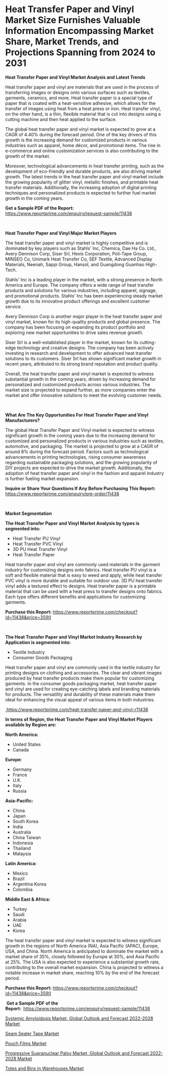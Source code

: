 <p><h1>Heat Transfer Paper and Vinyl Market Size Furnishes Valuable Information Encompassing Market Share, Market Trends, and Projections Spanning from 2024 to 2031</h1></p><p><strong>Heat Transfer Paper and Vinyl Market Analysis and Latest Trends</strong></p>
<p><p>Heat transfer paper and vinyl are materials that are used in the process of transferring images or designs onto various surfaces such as textiles, garments, ceramics, and more. Heat transfer paper is a special type of paper that is coated with a heat-sensitive adhesive, which allows for the transfer of images using heat from a heat press or iron. Heat transfer vinyl, on the other hand, is a thin, flexible material that is cut into designs using a cutting machine and then heat applied to the surface.</p><p>The global heat transfer paper and vinyl market is expected to grow at a CAGR of 4.40% during the forecast period. One of the key drivers of this growth is the increasing demand for customized products in various industries such as apparel, home décor, and promotional items. The rise in e-commerce and online customization services is also contributing to the growth of the market.</p><p>Moreover, technological advancements in heat transfer printing, such as the development of eco-friendly and durable products, are also driving market growth. The latest trends in the heat transfer paper and vinyl market include the growing popularity of glitter vinyl, metallic finishes, and printable heat transfer materials. Additionally, the increasing adoption of digital printing techniques and personalized products is expected to further fuel market growth in the coming years.</p></p>
<p><strong>Get a Sample PDF of the Report:&nbsp;</strong> <a href="https://www.reportprime.com/enquiry/request-sample/11438">https://www.reportprime.com/enquiry/request-sample/11438</a></p>
<p>&nbsp;</p>
<p><strong>Heat Transfer Paper and Vinyl Major Market Players</strong></p>
<p><p>The heat transfer paper and vinyl market is highly competitive and is dominated by key players such as Stahls' Inc, Chemica, Dae Ha Co. Ltd., Avery Dennison Corp, Siser Srl, Hexis Corporation, Poli-Tape Group, MINSEO Co, Unimark Heat Transfer Co, SEF Textile, Advanced Display Materials, Neenah, Sappi Group, Hansol, and Guangdong Guanhao High-Tech.</p><p>Stahls' Inc is a leading player in the market, with a strong presence in North America and Europe. The company offers a wide range of heat transfer products and solutions for various industries, including apparel, signage, and promotional products. Stahls' Inc has been experiencing steady market growth due to its innovative product offerings and excellent customer service.</p><p>Avery Dennison Corp is another major player in the heat transfer paper and vinyl market, known for its high-quality products and global presence. The company has been focusing on expanding its product portfolio and exploring new market opportunities to drive sales revenue growth.</p><p>Siser Srl is a well-established player in the market, known for its cutting-edge technology and creative designs. The company has been actively investing in research and development to offer advanced heat transfer solutions to its customers. Siser Srl has shown significant market growth in recent years, attributed to its strong brand reputation and product quality.</p><p>Overall, the heat transfer paper and vinyl market is expected to witness substantial growth in the coming years, driven by increasing demand for personalized and customized products across various industries. The market size is projected to expand further, as more companies enter the market and offer innovative solutions to meet the evolving customer needs.</p></p>
<p>&nbsp;</p>
<p><strong>What Are The Key Opportunities For Heat Transfer Paper and Vinyl Manufacturers?</strong></p>
<p><p>The global Heat Transfer Paper and Vinyl market is expected to witness significant growth in the coming years due to the increasing demand for customized and personalized products in various industries such as textiles, automotive, and packaging. The market is projected to grow at a CAGR of around 8% during the forecast period. Factors such as technological advancements in printing technologies, rising consumer awareness regarding sustainable packaging solutions, and the growing popularity of DIY projects are expected to drive the market growth. Additionally, the adoption of heat transfer paper and vinyl in the fashion and apparel industry is further fueling market expansion.</p></p>
<p><strong>Inquire or Share Your Questions If Any Before Purchasing This Report:</strong> <a href="https://www.reportprime.com/enquiry/pre-order/11438">https://www.reportprime.com/enquiry/pre-order/11438</a></p>
<p>&nbsp;</p>
<p><strong>Market Segmentation</strong></p>
<p><strong>The Heat Transfer Paper and Vinyl Market Analysis by types is segmented into:</strong></p>
<p><ul><li>Heat Transfer PU Vinyl</li><li>Heat Transfer PVC Vinyl</li><li>3D PU Heat Transfer Vinyl</li><li>Heat Transfer Paper</li></ul></p>
<p><p>Heat transfer paper and vinyl are commonly used materials in the garment industry for customizing designs onto fabrics. Heat transfer PU vinyl is a soft and flexible material that is easy to weed and apply, while heat transfer PVC vinyl is more durable and suitable for outdoor use. 3D PU heat transfer vinyl adds a textured effect to designs. Heat transfer paper is a printable material that can be used with a heat press to transfer designs onto fabrics. Each type offers different benefits and applications for customizing garments.</p></p>
<p><strong>Purchase this Report:&nbsp;</strong><a href="https://www.reportprime.com/checkout?id=11438&price=3590">https://www.reportprime.com/checkout?id=11438&price=3590</a></p>
<p>&nbsp;</p>
<p><strong>The Heat Transfer Paper and Vinyl Market Industry Research by Application is segmented into:</strong></p>
<p><ul><li>Textile Industry</li><li>Consumer Goods Packaging</li></ul></p>
<p><p>Heat transfer paper and vinyl are commonly used in the textile industry for printing designs on clothing and accessories. The clear and vibrant images produced by heat transfer products make them popular for customizing garments. In the consumer goods packaging market, heat transfer paper and vinyl are used for creating eye-catching labels and branding materials for products. The versatility and durability of these materials make them ideal for enhancing the visual appeal of various items in both industries.</p></p>
<p><a href="https://www.reportprime.com/heat-transfer-paper-and-vinyl-r11438">&nbsp;https://www.reportprime.com/heat-transfer-paper-and-vinyl-r11438</a></p>
<p><strong>In terms of Region, the Heat Transfer Paper and Vinyl Market Players available by Region are:</strong></p>
<p>
    <p> <strong> North America: </strong>
        <ul>
            <li>United States</li>
            <li>Canada</li>
        </ul>
        </p> 
    <p> <strong> Europe: </strong>
        <ul>
            <li>Germany</li>
            <li>France</li>
            <li>U.K.</li>
            <li>Italy</li>
            <li>Russia</li>
        </ul>
        </p> 
    <p> <strong> Asia-Pacific: </strong>
        <ul>
            <li>China</li>
            <li>Japan</li>
            <li>South Korea</li>
            <li>India</li>
            <li>Australia</li>
            <li>China Taiwan</li>
            <li>Indonesia</li>
            <li>Thailand</li>
            <li>Malaysia</li>
        </ul>
        </p> 
    <p> <strong> Latin America: </strong>
        <ul>
            <li>Mexico</li>
            <li>Brazil</li>
            <li>Argentina Korea</li>
            <li>Colombia</li>
        </ul>
        </p> 
    <p> <strong> Middle East & Africa: </strong>
        <ul>
            <li>Turkey</li>
            <li>Saudi</li>
            <li>Arabia</li>
            <li>UAE</li>
            <li>Korea</li>
        </ul>
    </p>
    </p>
<p><p>The heat transfer paper and vinyl market is expected to witness significant growth in the regions of North America (NA), Asia Pacific (APAC), Europe, USA, and China. North America is anticipated to dominate the market with a market share of 35%, closely followed by Europe at 30%, and Asia Pacific at 25%. The USA is also expected to experience a substantial growth rate, contributing to the overall market expansion. China is projected to witness a notable increase in market share, reaching 10% by the end of the forecast period.</p></p>
<p><strong>Purchase this Report: </strong><a href="https://www.reportprime.com/checkout?id=11438&price=3590">https://www.reportprime.com/checkout?id=11438&price=3590</a></p>
<p>&nbsp;<strong>Get a Sample PDF of the Report:&nbsp;&nbsp;</strong><a href="https://www.reportprime.com/enquiry/request-sample/11438">https://www.reportprime.com/enquiry/request-sample/11438</a></p>
<p><strong></strong></p>
<p><p><a href="https://issuu.com/reportprime-2/docs/systemic-amyloidosis-market-global-_6f47c8ea125d85">Systemic Amyloidosis Market, Global Outlook and Forecast 2022-2028 Market</a></p><p><a href="https://github.com/RickHolmes3/Market-Research-Report-List-6/blob/main/seam-sealer-tape-market.md">Seam Sealer Tape Market</a></p><p><a href="https://github.com/Krish2023na/Market-Research-Report-List-6/blob/main/pouch-films-market.md">Pouch Films Market</a></p><p><a href="https://issuu.com/reportprime-2/docs/progressive-supranuclear-palsy-mark_4386069a6c8a68">Progressive Supranuclear Palsy Market, Global Outlook and Forecast 2022-2028 Market</a></p><p><a href="https://github.com/bmorecock/Market-Research-Report-List-5/blob/main/totes-and-bins-in-warehouses-market.md">Totes and Bins in Warehouses Market</a></p></p>